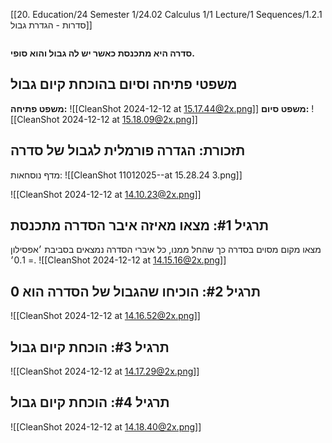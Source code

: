 [[20. Education/24 Semester 1/24.02 Calculus 1/1 Lecture/1 Sequences/1.2.1 סדרות - הגדרת גבול]]
```table-of-contents
```

**סדרה היא מתכנסת כאשר יש לה גבול והוא סופי.**
## משפטי פתיחה וסיום בהוכחת קיום גבול
**משפט פתיחה:**
![[CleanShot 2024-12-12 at 15.17.44@2x.png]]
**משפט סיום:**
![[CleanShot 2024-12-12 at 15.18.09@2x.png]]
## תזכורת: הגדרה פורמלית לגבול של סדרה
מדף נוסחאות:
![[CleanShot 11012025--at 15.28.24 3.png]]

![[CleanShot 2024-12-12 at 14.10.23@2x.png]]
## תרגיל #1: מצאו מאיזה איבר הסדרה מתכנסת
מצאו מקום מסוים בסדרה כך שהחל ממנו, כל איברי הסדרה נמצאים בסביבת ׳אפסילון = 0.1׳.
![[CleanShot 2024-12-12 at 14.15.16@2x.png]]
## תרגיל #2: הוכיחו שהגבול של הסדרה הוא 0
![[CleanShot 2024-12-12 at 14.16.52@2x.png]]
## תרגיל #3: הוכחת קיום גבול
![[CleanShot 2024-12-12 at 14.17.29@2x.png]]
## תרגיל #4: הוכחת קיום גבול
![[CleanShot 2024-12-12 at 14.18.40@2x.png]]